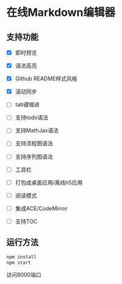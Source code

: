 # 在线Markdown编辑器

## 支持功能

- [x] 即时预览
- [x] 语法高亮
- [x] Github README样式风格
- [x] 滚动同步
- [ ] tab键缩进
- [ ] 支持todo语法
- [ ] 支持MathJax语法
- [ ] 支持流程图语法
- [ ] 支持序列图语法
- [ ] 工具栏
- [ ] 打包成桌面应用/离线h5应用
- [ ] 阅读模式
- [ ] 集成ACE/CodeMirror
- [ ] 支持TOC


## 运行方法

```bash
npm install
npm start
```
访问8000端口
